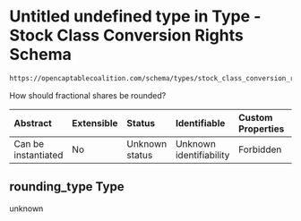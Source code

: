 # Untitled undefined type in Type - Stock Class Conversion Rights Schema

```txt
https://opencaptablecoalition.com/schema/types/stock_class_conversion_rights#/properties/rounding_type
```

How should fractional shares be rounded?

| Abstract            | Extensible | Status         | Identifiable            | Custom Properties | Additional Properties | Access Restrictions | Defined In                                                                                                                  |
| :------------------ | :--------- | :------------- | :---------------------- | :---------------- | :-------------------- | :------------------ | :-------------------------------------------------------------------------------------------------------------------------- |
| Can be instantiated | No         | Unknown status | Unknown identifiability | Forbidden         | Allowed               | none                | [StockClassConversionRights.schema.json*](../../schema/types/StockClassConversionRights.schema.json "open original schema") |

## rounding_type Type

unknown
